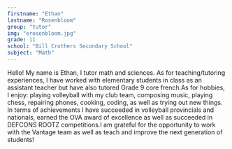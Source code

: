 ```yaml
---
firstname: "Ethan"
lastname: "Rosenbloom"
group: "tutor"
img: "erosenbloom.jpg"
grade: 11
school: "Bill Crothers Secondary School"
subject: "Math"
---
```

Hello! My name is Ethan, I tutor math and sciences. As for teaching/tutoring experiences, I have worked with elementary students in class as an assistant teacher but have also tutored Grade 9 core french.As for hobbies, I enjoy: playing volleyball with my club team, composing music, playing chess, repairing phones, cooking, coding, as well as trying out new things. In terms of achievements I have succeeded in volleyball provincials and nationals, earned the OVA award of excellence as well as succeeded in DEFCONS ROOTZ competitions.I am grateful for the opportunity to work with the Vantage team as well as teach and improve the next generation of students!